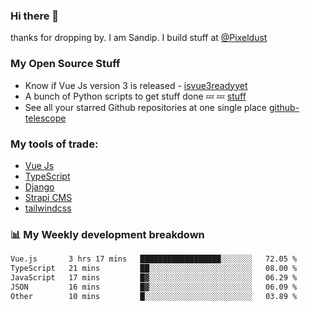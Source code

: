 ### Hi there 👋

thanks for dropping by.
I am Sandip. I build stuff at [@Pixeldust](github.com/pixeldust-in/)

###  **My Open Source Stuff**

 - Know if Vue Js version 3 is released -  [isvue3readyyet](https://github.com/sandiprb/isvue3readyyet)
 - A bunch of Python scripts to get stuff done 💤 💤 [stuff](https://github.com/sandiprb/stuff)
 - See all your starred Github repositories at one single place [github-telescope](https://github.com/sandiprb/github-telescope)



###  **My tools of trade:**
 - [Vue Js](https://github.com/vuejs/vue/)
 - [TypeScript](https://github.com/microsoft/TypeScript)
 - [Django](github.com/django/django)
 - [Strapi CMS](github.com/strapi/strapi)
 - [tailwindcss](https://github.com/tailwindlabs/tailwindcss)


###  📊 **My Weekly development breakdown**
<!--START_SECTION:waka-->

```txt
Vue.js       3 hrs 17 mins   ██████████████████░░░░░░░   72.05 %
TypeScript   21 mins         ██░░░░░░░░░░░░░░░░░░░░░░░   08.00 %
JavaScript   17 mins         █▓░░░░░░░░░░░░░░░░░░░░░░░   06.29 %
JSON         16 mins         █▓░░░░░░░░░░░░░░░░░░░░░░░   06.09 %
Other        10 mins         █░░░░░░░░░░░░░░░░░░░░░░░░   03.89 %
```

<!--END_SECTION:waka-->
